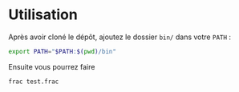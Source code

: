 # Utilisation

Après avoir cloné le dépôt, ajoutez le dossier `bin/` dans votre `PATH`  :

```bash
export PATH="$PATH:$(pwd)/bin"
```
Ensuite vous pourrez faire 

```bash
frac test.frac
```
